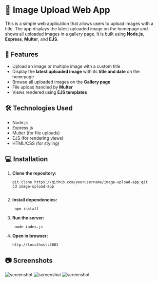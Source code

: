 # 📸 Image Upload Web App

This is a simple web application that allows users to upload images with a title. The app displays the latest uploaded image on the homepage and shows all uploaded images in a gallery page. It is built using **Node.js**, **Express**, **Multer**, and **EJS**.

## 🚀 Features

- Upload an image or multiple image with a custom title
- Display the **latest uploaded image** with its **title and date** on the homepage
- Browse all uploaded images on the **Gallery page**
- File upload handled by **Multer**
- Views rendered using **EJS templates**

## 🛠️ Technologies Used

- Node.js
- Express.js
- Multer (for file uploads)
- EJS (for rendering views)
- HTML/CSS (for styling)
  
## 💻 Installation

1. **Clone the repository:**
   ```
   git clone https://github.com/yourusername/image-upload-app.git
   cd image-upload-app
   

2. **Install dependencies:**
   ```
    npm install
3. **Run the server:**
    ```
     node index.js

4. **Open in browser:**
   ```
   http://localhost:3001
   
## 📷 Screenshots
   ![screenshot](./public/images/Capture1.PNG)
   ![screenshot](./public/images/Capture2.PNG)
   ![screenshot](./public/images/Capture3.PNG)
